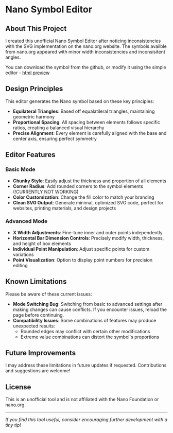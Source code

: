 # Nano Symbol Editor

## About This Project

I created this unofficial Nano Symbol Editor after noticing inconsistencies with the SVG implementation on the nano.org website. The symbols availble from nano.org appeared with minor width inconsistencies and inconsisitent angles.

You can download the symbol from the github, or modify it using the simple editor - [html preview](https://htmlpreview.github.io/?https://github.com/bramclosr/nano-symbol-editor/blob/main/index.html)

## Design Principles

This editor generates the Nano symbol based on these key principles:

- **Equilateral Triangles**: Based off equalatileral triangles, maintaining geometric harmony
- **Proportional Spacing**: All spacing between elements follows specific ratios, creating a balanced visual hierarchy
- **Precise Alignment**: Every element is carefully aligned with the base and center axis, ensuring perfect symmetry

## Editor Features

### Basic Mode

- **Chunky Style**: Easily adjust the thickness and proportion of all elements
- **Corner Radius**: Add rounded corners to the symbol elements (!CURRENTLY NOT WORKING)
- **Color Customization**: Change the fill color to match your branding
- **Clean SVG Output**: Generate minimal, optimized SVG code, perfect for websites, printing materials, and design projects

### Advanced Mode

- **X Width Adjustments**: Fine-tune inner and outer points independently
- **Horizontal Bar Dimension Controls**: Precisely modify width, thickness, and height of box elements
- **Individual Point Manipulation**: Adjust specific points for custom variations
- **Point Visualization**: Option to display point numbers for precision editing

## Known Limitations

Please be aware of these current issues:

- **Mode Switching Bug**: Switching from basic to advanced settings after making changes can cause conflicts. If you encounter issues, reload the page before continuing.
- **Compatibility Issues**: Some combinations of features may produce unexpected results:
  - Rounded edges may conflict with certain other modifications
  - Extreme value combinations can distort the symbol's proportions
  
## Future Improvements

I may address these limitations in future updates if requested. Contributions and suggestions are welcome!

## License

This is an unofficial tool and is not affiliated with the Nano Foundation or nano.org. 

---

*If you find this tool useful, consider encouraging further development with a tiny tip!*
